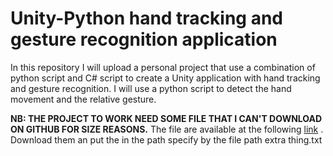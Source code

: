 # Unity-Python hand tracking and gesture recognition application
In this repository I will upload a personal project that use a combination of python script and C# script to create a Unity application with hand tracking and gesture recognition.
I will use a python script to detect the hand movement and the relative gesture.

**NB: THE PROJECT TO WORK NEED SOME FILE THAT I CAN'T DOWNLOAD ON GITHUB FOR SIZE REASONS.**
The file are available at the following [link](https://drive.google.com/file/d/1doIFMfhjTz7fKd_B_HhHGWr5agNh242I/view?usp=sharing) . Download them an put the in the path specify by the file path extra thing.txt
